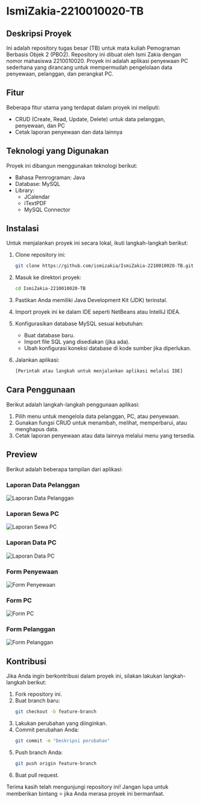 # IsmiZakia-2210010020-TB

## Deskripsi Proyek
Ini adalah repository tugas besar (TB) untuk mata kuliah Pemograman Berbasis Objek 2 (PBO2). Repository ini dibuat oleh Ismi Zakia dengan nomor mahasiswa 2210010020. Proyek ini adalah aplikasi penyewaan PC sederhana yang dirancang untuk mempermudah pengelolaan data penyewaan, pelanggan, dan perangkat PC.

## Fitur
Beberapa fitur utama yang terdapat dalam proyek ini meliputi:

- CRUD (Create, Read, Update, Delete) untuk data pelanggan, penyewaan, dan PC
- Cetak laporan penyewaan dan data lainnya

## Teknologi yang Digunakan
Proyek ini dibangun menggunakan teknologi berikut:

- Bahasa Pemrograman: Java
- Database: MySQL
- Library: 
  - JCalendar
  - iTextPDF
  - MySQL Connector

## Instalasi
Untuk menjalankan proyek ini secara lokal, ikuti langkah-langkah berikut:

1. Clone repository ini:
   ```bash
   git clone https://github.com/ismizakia/IsmiZakia-2210010020-TB.git
   ```
2. Masuk ke direktori proyek:
   ```bash
   cd IsmiZakia-2210010020-TB
   ```
3. Pastikan Anda memiliki Java Development Kit (JDK) terinstal.
4. Import proyek ini ke dalam IDE seperti NetBeans atau IntelliJ IDEA.
5. Konfigurasikan database MySQL sesuai kebutuhan:
   - Buat database baru.
   - Import file SQL yang disediakan (jika ada).
   - Ubah konfigurasi koneksi database di kode sumber jika diperlukan.

6. Jalankan aplikasi:
   ```bash
   [Perintah atau langkah untuk menjalankan aplikasi melalui IDE]
   ```

## Cara Penggunaan
Berikut adalah langkah-langkah penggunaan aplikasi:

1. Pilih menu untuk mengelola data pelanggan, PC, atau penyewaan.
2. Gunakan fungsi CRUD untuk menambah, melihat, memperbarui, atau menghapus data.
3. Cetak laporan penyewaan atau data lainnya melalui menu yang tersedia.

## Preview
Berikut adalah beberapa tampilan dari aplikasi:

### Laporan Data Pelanggan
![Laporan Data Pelanggan](ss/lapdatapelanggan.png)

### Laporan Sewa PC
![Laporan Sewa PC](ss/lapsewapc.png)

### Laporan Data PC
![Laporan Data PC](ss/lapdatapc.png)

### Form Penyewaan
![Form Penyewaan](ss/formpenyewaan.png)

### Form PC
![Form PC](ss/formpc.png)

### Form Pelanggan
![Form Pelanggan](ss/formpelanggan.png)


## Kontribusi
Jika Anda ingin berkontribusi dalam proyek ini, silakan lakukan langkah-langkah berikut:

1. Fork repository ini.
2. Buat branch baru:
   ```bash
   git checkout -b feature-branch
   ```
3. Lakukan perubahan yang diinginkan.
4. Commit perubahan Anda:
   ```bash
   git commit -m "Deskripsi perubahan"
   ```
5. Push branch Anda:
   ```bash
   git push origin feature-branch
   ```
6. Buat pull request.


Terima kasih telah mengunjungi repository ini! Jangan lupa untuk memberikan bintang ⭐ jika Anda merasa proyek ini bermanfaat.
